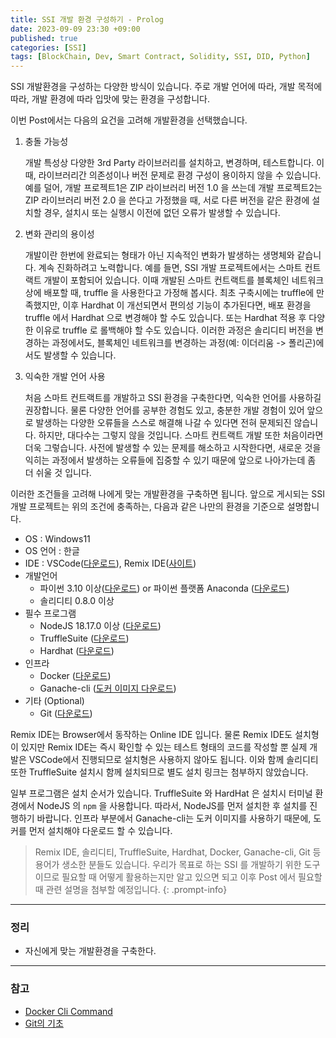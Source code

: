 ```yaml
---
title: SSI 개발 환경 구성하기 - Prolog
date: 2023-09-09 23:30 +09:00
published: true
categories: [SSI]
tags: [BlockChain, Dev, Smart Contract, Solidity, SSI, DID, Python]
---
```


SSI 개발환경을 구성하는 다양한 방식이 있습니다. 
주로 개발 언어에 따라, 개발 목적에 따라, 개발 환경에 따라 입맛에 맞는 환경을 구성합니다. 

이번 Post에서는 다음의 요건을 고려해 개발환경을 선택했습니다. 

1. 충돌 가능성

    개발 특성상 다양한 3rd Party 라이브러리를 설치하고, 변경하며, 테스트합니다. 
    이때, 라이브러리간 의존성이나 버전 문제로 환경 구성이 용이하지 않을 수 있습니다. 
    예를 덜어, 개발 프로젝트1은 ZIP 라이브러리 버전 1.0 을 쓰는데 개발 프로젝트2는 ZIP 라이브러리 버전 2.0 을 쓴다고 가정했을 때, 서로 다른 버전을 같은 환경에 설치할 경우, 설치시 또는 실행시 이전에 없던 오류가 발생할 수 있습니다. 


2. 변화 관리의 용이성

    개발이란 한번에 완료되는 형태가 아닌 지속적인 변화가 발생하는 생명체와 같습니다. 계속 진화하려고 노력합니다. 
    예를 들면, SSI 개발 프로젝트에서는 스마트 컨트랙트 개발이 포함되어 있습니다. 이때 개발된 스마트 컨트랙트를 블록체인 네트워크 상에 배포할 때, truffle 을 사용한다고 가정해 봅시다. 최초 구축시에는 truffle에 만족했지만, 이후 Hardhat 이 개선되면서 편의성 기능이 추가된다면, 배포 환경을 truffle 에서 Hardhat 으로 변경해야 할 수도 있습니다. 또는 Hardhat 적용 후 다양한 이유로 truffle 로 롤백해야 할 수도 있습니다. 
    이러한 과정은 솔리디티 버전을 변경하는 과정에서도, 블록체인 네트워크를 변경하는 과정(예: 이더리움 -> 폴리곤)에서도 발생할 수 있습니다. 


3. 익숙한 개발 언어 사용

    처음 스마트 컨트랙트를 개발하고 SSI 환경을 구축한다면, 익숙한 언어를 사용하길 권장합니다. 물론 다양한 언어를 공부한 경험도 있고, 충분한 개발 경험이 있어 앞으로 발생하는 다양한 오류들을 스스로 해결해 나갈 수 있다면 전혀 문제되진 않습니다. 하지만, 대다수는 그렇지 않을 것입니다. 스마트 컨트랙트 개발 또한 처음이라면 더욱 그렇습니다. 사전에 발생할 수 있는 문제를 해소하고 시작한다면, 새로운 것을 익히는 과정에서 발생하는 오류들에 집중할 수 있기 때문에 앞으로 나아가는데 좀 더 쉬울 것 입니다. 


이러한 조건들을 고려해 나에게 맞는 개발환경을 구축하면 됩니다. 
앞으로 게시되는 SSI 개발 프로젝트는 위의 조건에 충족하는, 다음과 같은 나만의 환경을 기준으로 설명합니다. 

- OS : Windows11
- OS 언어 : 한글
- IDE : VSCode([다운로드][VSCode 다운로드]), Remix IDE([사이트][Remix IDE 사이트])
- 개발언어
    - 파이썬 3.10 이상([다운로드][Python 다운로드]) or 파이썬 플랫폼 Anaconda ([다운로드][Anaconda 다운로드])
    - 솔리디티 0.8.0 이상
- 필수 프로그램
    - NodeJS 18.17.0 이상 ([다운로드][NodeJS 다운로드])
    - TruffleSuite ([다운로드][TruffleSuite 다운로드])
    - Hardhat ([다운로드][Hardhat 다운로드])
- 인프라 
    - Docker ([다운로드][Docker 다운로드])
    - Ganache-cli ([도커 이미지 다운로드][Ganache-cli 도커 이미지 다운로드])
- 기타 (Optional)
    - Git ([다운로드][Git 다운로드])

Remix IDE는 Browser에서 동작하는 Online IDE 입니다. 물론 Remix IDE도 설치형이 있지만 Remix IDE는 즉시 확인할 수 있는 테스트 형태의 코드를 작성할 뿐 실제 개발은 VSCode에서 진행되므로 설치형은 사용하지 않아도 됩니다. 이와 함께 솔리디티 또한 TruffleSuite 설치시 함께 설치되므로 별도 설치 링크는 첨부하지 않았습니다. 

일부 프로그램은 설치 순서가 있습니다. 
TruffleSuite 와 HardHat 은 설치시 터미널 환경에서 NodeJS 의 `npm` 을 사용합니다. 따라서, NodeJS를 먼저 설치한 후 설치를 진행하기 바랍니다.
인프라 부분에서 Ganache-cli는 도커 이미지를 사용하기 때문에, 도커를 먼저 설치해야 다운로드 할 수 있습니다. 


> Remix IDE, 솔리디티, TruffleSuite, Hardhat, Docker, Ganache-cli, Git 등 용어가 생소한 분들도 있습니다. 우리가 목표로 하는 SSI 를 개발하기 위한 도구이므로 필요할 때 어떻게 활용하는지만 알고 있으면 되고 이후 Post 에서 필요할 때 관련 설명을 첨부할 예정입니다. 
{: .prompt-info}


---
### 정리
* 자신에게 맞는 개발환경을 구축한다. 

---
### 참고
* [Docker Cli Command](https://docs.docker.com/engine/reference/run/)
* [Git의 기초](https://git-scm.com/book/ko/v2)



[VSCode 다운로드]: https://code.visualstudio.com/download
[Remix IDE 사이트]: https://remix.ethereum.org/
[Python 다운로드]: https://www.python.org/downloads/
[Anaconda 다운로드]: https://www.anaconda.com/
[NodeJS 다운로드]: https://nodejs.org/ko/download
[TruffleSuite 다운로드]: https://trufflesuite.com/docs/truffle/how-to/install/#install-truffle
[Hardhat 다운로드]: https://hardhat.org/hardhat-runner/docs/getting-started#installation
[Docker 다운로드]: https://www.docker.com/products/docker-desktop/
[Ganache-cli 도커 이미지 다운로드]: https://hub.docker.com/r/trufflesuite/ganache-cli
[Git 다운로드]: https://git-scm.com/downloads


